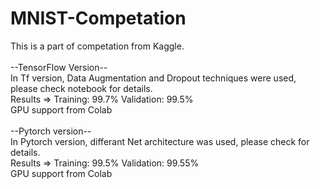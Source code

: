 # MNIST-Competation
This is a part of competation from Kaggle. <br/>
<br/>
--TensorFlow Version-- <br/>
In Tf version, Data Augmentation and Dropout techniques were used, please check notebook for details. <br/>
Results => Training: 99.7% Validation: 99.5% <br/>
GPU support from Colab <br/>
<br/>
--Pytorch version-- <br/>
In Pytorch version, differant Net architecture was used, please check for details. <br/> 
Results => Training: 99.5% Validation: 99.55% <br/>
GPU support from Colab <br/> 
